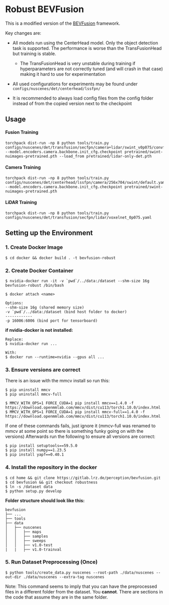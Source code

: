 # Robust BEVFusion

This is a modified version of the [BEVFusion](https://github.com/mit-han-lab/bevfusion) framework.

Key changes are:

- All models run using the CenterHead model. Only the object detection task is supported. The performance is worse than the TransFusionHead but training is stable.
    
    - The TransFusionHead is very unstable during training if hyperparameters are not correctly tuned (and will crash in that case) making it hard to use for experimentation

- All used configurations for experiments may be found under ```configs/nuscenes/det/centerhead/lssfpn/```
- It is recommended to always load config files from the config folder instead of from the copied version next to the checkpoint


## Usage

#### Fusion Training
```
torchpack dist-run -np 8 python tools/train.py configs/nuscenes/det/transfusion/secfpn/camera+lidar/swint_v0p075/convfuser.yaml --model.encoders.camera.backbone.init_cfg.checkpoint pretrained/swint-nuimages-pretrained.pth --load_from pretrained/lidar-only-det.pth 
```

#### Camera Training
```
torchpack dist-run -np 8 python tools/train.py configs/nuscenes/det/centerhead/lssfpn/camera/256x704/swint/default.yaml --model.encoders.camera.backbone.init_cfg.checkpoint pretrained/swint-nuimages-pretrained.pth
```

#### LiDAR Training
```
torchpack dist-run -np 8 python tools/train.py configs/nuscenes/det/transfusion/secfpn/lidar/voxelnet_0p075.yaml
```


## Setting up the Environment
### 1. Create Docker Image
```
$ cd docker && docker build . -t bevfusion-robust
```

### 2. Create Docker Container
```
$ nvidia-docker run -it -v `pwd`/../data:/dataset --shm-size 16g bevfusion-robust /bin/bash

$ docker attach <name>

Options:
--shm-size 16g (shared memory size)
-v `pwd`/../data:/dataset (bind host folder to docker)
------------
-p 16006:6006 (bind port for tensorboard)
```

**if nvidia-docker is not installed:**

```
Replace:
$ nvidia-docker run ...

With:
$ docker run --runtime=nvidia --gpus all ...
```
### 3. Ensure versions are correct
There is an issue with the mmcv install so run this:
```
$ pip uninstall mmcv
$ pip uninstall mmcv-full

$ MMCV_WITH_OPS=1 FORCE_CUDA=1 pip install mmcv==1.4.0 -f https://download.openmmlab.com/mmcv/dist/cu113/torch1.10.0/index.html
$ MMCV_WITH_OPS=1 FORCE_CUDA=1 pip install mmcv-full==1.4.0 -f https://download.openmmlab.com/mmcv/dist/cu113/torch1.10.0/index.html
```
If one of these commands fails, just ignore it (mmcv-full was renamed to mmcv at some point so there is something funky going on with the versions)
Afterwards run the following to ensure all versions are correct:
```
$ pip install setuptools==59.5.0
$ pip install numpy==1.23.5
$ pip install yapf==0.40.1
```
### 4. Install the repository in the docker
```
$ cd home && git clone https://gitlab.lrz.de/perception/bevfusion.git
$ cd bevfusion && git checkout robustness
$ ln -s /dataset data
$ python setup.py develop
```
**Folder structure should look like this:**
```
bevfusion
├── ...
├── tools
├── data
│   ├── nuscenes
│   │   ├── maps
│   │   ├── samples
│   │   ├── sweeps
│   │   ├── v1.0-test
|   |   ├── v1.0-trainval
```

### 5. Run Dataset Preprocessing (Once)
```
$ python tools/create_data.py nuscenes --root-path ./data/nuscenes --out-dir ./data/nuscenes --extra-tag nuscenes
```
Note: This command seems to imply that you can have the preprocessed files in a different folder from the dataset. You **cannot**. There are sections in the code that assume they are in the same folder.